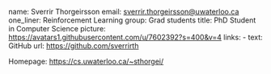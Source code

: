 name: Sverrir Thorgeirsson
email: sverrir.thorgeirsson@uwaterloo.ca
one_liner: Reinforcement Learning
group: Grad students
title: PhD Student in Computer Science
picture: https://avatars1.githubusercontent.com/u/7602392?s=400&v=4
links:
    - text: GitHub
      url: https://github.com/sverrirth

Homepage: <a href=https://cs.uwaterloo.ca/~sthorgei/>https://cs.uwaterloo.ca/~sthorgei/</a>
